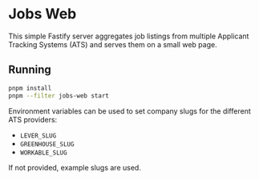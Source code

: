 # Jobs Web

This simple Fastify server aggregates job listings from multiple Applicant Tracking Systems (ATS) and serves them on a small web page.

## Running

```bash
pnpm install
pnpm --filter jobs-web start
```

Environment variables can be used to set company slugs for the different ATS providers:

- `LEVER_SLUG`
- `GREENHOUSE_SLUG`
- `WORKABLE_SLUG`

If not provided, example slugs are used.
